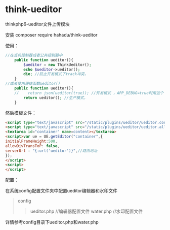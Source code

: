 # think-ueditor
thinkphp6-ueditor文件上传模块

安装 composer require hahadu/think-ueditor

使用：
```php
//在当前控制器或者公共控制器中
    public function ueditor(){
        $ueditor = new ThinkUeditor();
        echo $ueditor->ueditor(); 
        die; //防止开发模式下track冲突，
    }
//或者使用便捷函数ueditor()
    public function ueditor(){
    //    return json(ueditor(true)); //开发模式 ，APP_DEBUG=true时用这个
        return ueditor(); //生产模式，
    }
``` 
然后模板文件：
```html
<script type="text/javascript" src="/static/plugins/ueditor/ueditor.config.js"></script>
<script type="text/javascript" src="/static/plugins/ueditor/ueditor.all.js"></script>
<textarea id="container" name=content></textarea>
<script>var ue = UE.getEditor("container",{
initialFrameHeight:500,
allowDivTransToP: false,
serverUrl : "{:url('ueditor')}",//路由地址
});
</script>
<script>
</script>
```
配置：

在系统config配置文件夹中配置ueditor编辑器和水印文件
>config
>>ueditor.php //编辑器配置文件
>>water.php //水印配置文件

详情参考config目录下ueditor.php和water.php